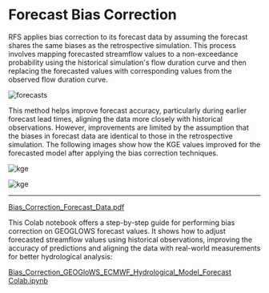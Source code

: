 # Forecast Bias Correction

RFS applies bias correction to its forecast data by assuming the forecast shares the same biases as the retrospective simulation. This process
involves mapping forecasted streamflow values to a non-exceedance probability using the historical simulation's flow duration curve and then replacing
the forecasted values with corresponding values from the observed flow duration curve.

![forecasts](../../static/images/forecast-bias-correction.png)

This method helps improve forecast accuracy, particularly during earlier forecast lead times, aligning the data more closely with historical
observations. However, improvements are limited by the assumption that the biases in forecast data are identical to those in the retrospective
simulation. The following images show how the KGE values improved for the forecasted model after applying the bias correction techniques.

![kge](../../static/images/global_kge1.png)

![kge](../../static/images/global_kge2.png)

---

[Bias_Correction_Forecast_Data.pdf](https://drive.google.com/file/d/1CjsVCMkZjngEZt1k45dd4tgGTJREhi2D/view?usp=sharing)

This Colab notebook offers a step-by-step guide for performing bias correction on GEOGLOWS forecast values. It shows how to adjust forecasted
streamflow values using historical observations, improving the accuracy of predictions and aligning the data with real-world measurements for better
hydrological analysis:

[Bias_Correction_GEOGloWS_ECMWF_Hydrological_Model_Forecast Colab.ipynb](https://colab.research.google.com/drive/1vXJNrCjef3G4KoCc1LlNm5T_mqLu20E_?usp=sharing)
